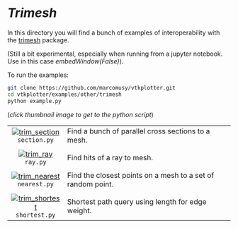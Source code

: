 # _Trimesh_ 

In this directory you will find a bunch of examples of interoperability with the 
[trimesh](https://trimsh.org) package. 

(Still a bit experimental, especially when running from a jupyter notebook. Use in this case _embedWindow(False)_).

To run the examples:
```bash
git clone https://github.com/marcomusy/vtkplotter.git
cd vtkplotter/examples/other/trimesh
python example.py
```
(_click thumbnail image to get to the python script_)

|    |    |
|:-----------------------------------------------------------------------------------------------------------------------------------------------------------------------------------------------------------:|:-----|
| [![trim_section](https://user-images.githubusercontent.com/32848391/60594020-55220100-9da4-11e9-8d7f-281965616795.png)](https://github.com/marcomusy/vtkplotter/blob/master/examples/other/trimesh/section.py)<br/>`section.py`      | Find a bunch of parallel cross sections to a mesh. |
|    |    |
| [![trim_ray](https://user-images.githubusercontent.com/32848391/60594021-55220100-9da4-11e9-87be-f2004f1060df.png)](https://github.com/marcomusy/vtkplotter/blob/master/examples/other/trimesh/ray.py)<br/>`ray.py`                | Find hits of a ray to mesh. |
|    |    |
| [![trim_nearest](https://user-images.githubusercontent.com/32848391/60594022-55220100-9da4-11e9-82ba-19f38af63d35.png)](https://github.com/marcomusy/vtkplotter/blob/master/examples/other/trimesh/nearest.py)<br/>`nearest.py`    | Find the closest points on a mesh to a set of random point. |
|    |    |
| [![trim_shortest](https://user-images.githubusercontent.com/32848391/60594023-55220100-9da4-11e9-87b4-73ea7f8b04f7.png)](https://github.com/marcomusy/vtkplotter/blob/master/examples/other/trimesh/shortest.py)<br/>`shortest.py`      | Shortest path query using length for edge weight. |

